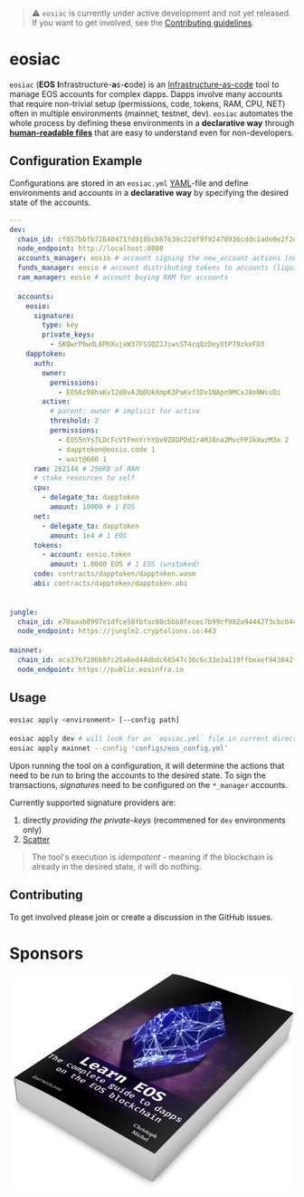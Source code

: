 > ⚠️ `eosiac` is currently under active development and not yet released. If you want to get involved, see the [Contributing guidelines](#contributing).

# eosiac


`eosiac` (**EOS** **I**nfrastructure-**a**s-**c**ode) is an [Infrastructure-as-code](https://en.wikipedia.org/wiki/Infrastructure_as_code) tool to manage EOS accounts for complex dapps.
Dapps involve many accounts that require non-trivial setup (permissions, code, tokens, RAM, CPU, NET) often in multiple environments (mainnet, testnet, dev).
`eosiac` automates the whole process by defining these environments in a **declarative way** through [**human-readable files**](#configuration-example) that are easy to understand even for non-developers.

## Configuration Example

Configurations are stored in an `eosiac.yml` [YAML](https://learnxinyminutes.com/docs/yaml/)-file and define environments and accounts in a **declarative way** by specifying the desired state of the accounts.

```yaml
---
dev:
  chain_id: cf057bbfb72640471fd910bcb67639c22df9f92470936cddc1ade0e2f2e7dc4f
  node_endpoint: http://localhost:8080
  accounts_manager: eosio # account signing the new_account actions (needed when creating the accounts for the first time)
  funds_manager: eosio # account distributing tokens to accounts (liquid ones but also for staking)
  ram_manager: eosio # account buying RAM for accounts

  accounts:
    eosio:
      signature:
        type: key
        private_keys:
          - 5KQwrPbwdL6PhXujxW37FSSQZ1JiwsST4cqQzDeyXtP79zkvFD3
    dapptoken:
      auth:
        owner:
          permissions:
            - EOS6z98haKv12d8vAJbDUkXmpK3PaKvf3Dv1NApo9MCxJ8oNWssDi
        active:
          # parent: owner # implicit for active
          threshold: 2
          permissions:
            - EOS5nYs7LDcFcVtFmnYrhYQv9Z8DPDd1r4MJ8na2MvcPPJkXwzM3x 2
            - dapptoken@eosio.code 1
            - wait@600 1
      ram: 262144 # 256KB of RAM
      # stake resources to self
      cpu:
        - delegate_to: dapptoken
          amount: 10000 # 1 EOS
      net:
        - delegate_to: dapptoken
          amount: 1e4 # 1 EOS
      tokens:
        - account: eosio.token
          amount: 1.0000 EOS # 1 EOS (unstaked)
      code: contracts/dapptoken/dapptoken.wasm
      abi: contracts/dapptoken/dapptoken.abi


jungle:
  chain_id: e70aaab8997e1dfce58fbfac80cbbb8fecec7b99cf982a9444273cbc64c41473
  node_endpoint: https://jungle2.cryptolions.io:443

mainnet:
  chain_id: aca376f206b8fc25a6ed44dbdc66547c36c6c33e3a119ffbeaef943642f0e906
  node_endpoint: https://public.eosinfra.io

```


## Usage

```bash
eosiac apply <environment> [--config path]

eosiac apply dev # will look for an `eosiac.yml` file in current directory
eosiac apply mainnet --config 'configs/eos_config.yml'
```

Upon running the tool on a configuration, it will determine the actions that need to be run to bring the accounts to the desired state.
To sign the transactions, _signatures_ need to be configured on the `*_manager` accounts.

Currently supported signature providers are:

1. directly _providing the private-keys_ (recommened for `dev` environments only) 
2. [Scatter](https://get-scatter.com)

> The tool's execution is _idempotent_ - meaning if the blockchain is already in the desired state, it will do nothing.

## Contributing

To get involved please join or create a discussion in the GitHub issues.

# Sponsors

[![Learn EOS Development](./.README/learneos.png)](https://learneos.dev)

